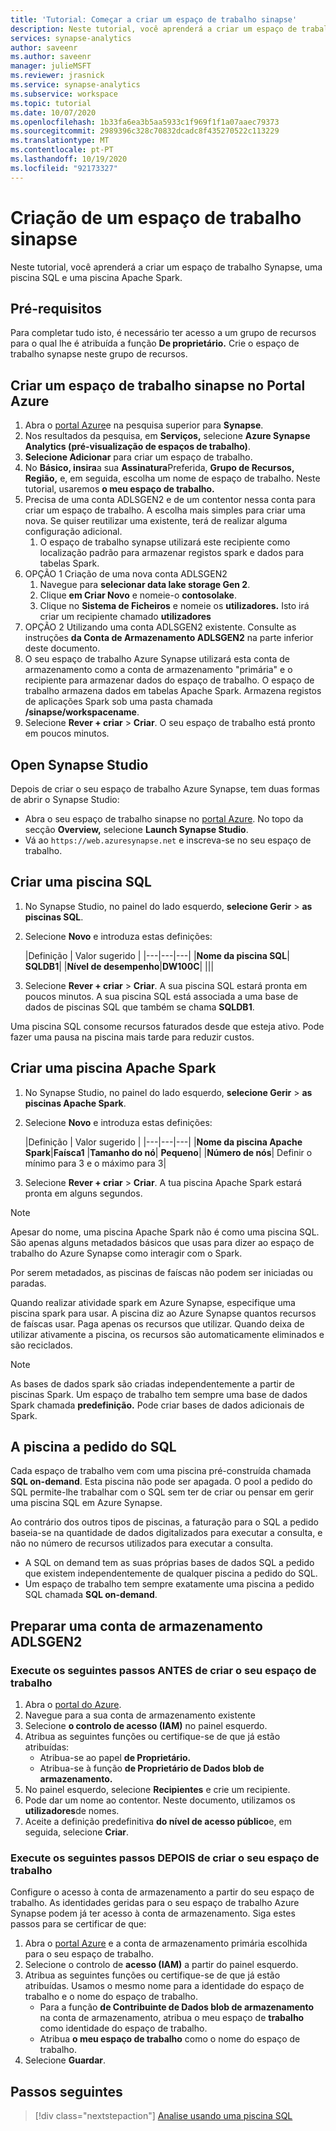 ```yaml
---
title: 'Tutorial: Começar a criar um espaço de trabalho sinapse'
description: Neste tutorial, você aprenderá a criar um espaço de trabalho Synapse, uma piscina SQL e uma piscina Apache Spark.
services: synapse-analytics
author: saveenr
ms.author: saveenr
manager: julieMSFT
ms.reviewer: jrasnick
ms.service: synapse-analytics
ms.subservice: workspace
ms.topic: tutorial
ms.date: 10/07/2020
ms.openlocfilehash: 1b33fa6ea3b5aa5933c1f969f1f1a07aaec79373
ms.sourcegitcommit: 2989396c328c70832dcadc8f435270522c113229
ms.translationtype: MT
ms.contentlocale: pt-PT
ms.lasthandoff: 10/19/2020
ms.locfileid: "92173327"
---
```

# <a name="creating-a-synapse-workspace"></a>Criação de um espaço de trabalho sinapse

Neste tutorial, você aprenderá a criar um espaço de trabalho Synapse, uma piscina SQL e uma piscina Apache Spark. 

## <a name="prerequisites"></a>Pré-requisitos

Para completar tudo isto, é necessário ter acesso a um grupo de recursos para o qual lhe é atribuída a função **De proprietário.** Crie o espaço de trabalho synapse neste grupo de recursos.

## <a name="create-a-synapse-workspace-in-the-azure-portal"></a>Criar um espaço de trabalho sinapse no Portal Azure

1. Abra o [portal Azure](https://portal.azure.com)e na pesquisa superior para **Synapse**.
1. Nos resultados da pesquisa, em **Serviços,** selecione **Azure Synapse Analytics (pré-visualização de espaços de trabalho)**.
1. **Selecione Adicionar** para criar um espaço de trabalho.
1. No **Básico, insira**a sua **Assinatura**Preferida, **Grupo de Recursos,** **Região,** e, em seguida, escolha um nome de espaço de trabalho. Neste tutorial, usaremos **o meu espaço de trabalho.**
1. Precisa de uma conta ADLSGEN2 e de um contentor nessa conta para criar um espaço de trabalho. A escolha mais simples para criar uma nova. Se quiser reutilizar uma existente, terá de realizar alguma configuração adicional. 
    1. O espaço de trabalho synapse utilizará este recipiente como localização padrão para armazenar registos spark e dados para tabelas Spark.
1. OPÇÃO 1 Criação de uma nova conta ADLSGEN2 
    1. Navegue para **selecionar data lake storage Gen 2**. 
    1. Clique **em Criar Novo** e nomeie-o **contosolake**.
    1. Clique no **Sistema de Ficheiros** e nomeie os **utilizadores.** Isto irá criar um recipiente chamado **utilizadores**
1. OPÇÃO 2 Utilizando uma conta ADLSGEN2 existente. Consulte as instruções **da Conta de Armazenamento ADLSGEN2** na parte inferior deste documento.
1. O seu espaço de trabalho Azure Synapse utilizará esta conta de armazenamento como a conta de armazenamento "primária" e o recipiente para armazenar dados do espaço de trabalho. O espaço de trabalho armazena dados em tabelas Apache Spark. Armazena registos de aplicações Spark sob uma pasta chamada **/sinapse/workspacename**.
1. Selecione **Rever + criar** > **Criar**. O seu espaço de trabalho está pronto em poucos minutos.

## <a name="open-synapse-studio"></a>Open Synapse Studio

Depois de criar o seu espaço de trabalho Azure Synapse, tem duas formas de abrir o Synapse Studio:

* Abra o seu espaço de trabalho sinapse no [portal Azure](https://portal.azure.com). No topo da secção **Overview,** selecione **Launch Synapse Studio**.
* Vá ao `https://web.azuresynapse.net` e inscreva-se no seu espaço de trabalho.

## <a name="create-a-sql-pool"></a>Criar uma piscina SQL

1. No Synapse Studio, no painel do lado esquerdo, **selecione Gerir**  >  **as piscinas SQL**.
1. Selecione **Novo** e introduza estas definições:

    |Definição | Valor sugerido | 
    |---|---|---|
    |**Nome da piscina SQL**| **SQLDB1**|
    |**Nível de desempenho**|**DW100C**|
    |||

1. Selecione **Rever + criar** > **Criar**. A sua piscina SQL estará pronta em poucos minutos. A sua piscina SQL está associada a uma base de dados de piscinas SQL que também se chama **SQLDB1**.

Uma piscina SQL consome recursos faturados desde que esteja ativo. Pode fazer uma pausa na piscina mais tarde para reduzir custos.

## <a name="create-an-apache-spark-pool"></a>Criar uma piscina Apache Spark

1. No Synapse Studio, no painel do lado esquerdo, **selecione Gerir**  >  **as piscinas Apache Spark**.
1. Selecione **Novo** e introduza estas definições:

    |Definição | Valor sugerido | 
    |---|---|---|
    |**Nome da piscina Apache Spark**|**Faísca1**
    |**Tamanho do nó**| **Pequeno**|
    |**Número de nós**| Definir o mínimo para 3 e o máximo para 3|

1. Selecione **Rever + criar** > **Criar**. A tua piscina Apache Spark estará pronta em alguns segundos.

> [!NOTE]
> Apesar do nome, uma piscina Apache Spark não é como uma piscina SQL. São apenas alguns metadados básicos que usas para dizer ao espaço de trabalho do Azure Synapse como interagir com o Spark.

Por serem metadados, as piscinas de faíscas não podem ser iniciadas ou paradas.

Quando realizar atividade spark em Azure Synapse, especifique uma piscina spark para usar. A piscina diz ao Azure Synapse quantos recursos de faíscas usar. Paga apenas os recursos que utilizar. Quando deixa de utilizar ativamente a piscina, os recursos são automaticamente eliminados e são reciclados.

> [!NOTE]
> As bases de dados spark são criadas independentemente a partir de piscinas Spark. Um espaço de trabalho tem sempre uma base de dados Spark chamada **predefinição.** Pode criar bases de dados adicionais de Spark.

## <a name="the-sql-on-demand-pool"></a>A piscina a pedido do SQL

Cada espaço de trabalho vem com uma piscina pré-construída chamada **SQL on-demand**. Esta piscina não pode ser apagada. O pool a pedido do SQL permite-lhe trabalhar com o SQL sem ter de criar ou pensar em gerir uma piscina SQL em Azure Synapse.

Ao contrário dos outros tipos de piscinas, a faturação para o SQL a pedido baseia-se na quantidade de dados digitalizados para executar a consulta, e não no número de recursos utilizados para executar a consulta.

* A SQL on demand tem as suas próprias bases de dados SQL a pedido que existem independentemente de qualquer piscina a pedido do SQL.
* Um espaço de trabalho tem sempre exatamente uma piscina a pedido SQL chamada **SQL on-demand**.

## <a name="preparing-a-adlsgen2-storage-account"></a>Preparar uma conta de armazenamento ADLSGEN2

### <a name="perform-the-following-steps-before-you-create-your-workspace"></a>Execute os seguintes passos ANTES de criar o seu espaço de trabalho

1. Abra o [portal do Azure](https://portal.azure.com).
1. Navegue para a sua conta de armazenamento existente
1. Selecione **o controlo de acesso (IAM)** no painel esquerdo. 
1. Atribua as seguintes funções ou certifique-se de que já estão atribuídas:
    * Atribua-se ao papel **de Proprietário.**
    * Atribua-se à função **de Proprietário de Dados blob de armazenamento.**
1. No painel esquerdo, selecione **Recipientes** e crie um recipiente.
1. Pode dar um nome ao contentor. Neste documento, utilizamos os  **utilizadores**de nomes.
1. Aceite a definição predefinitiva **do nível de acesso público**e, em seguida, selecione **Criar**.

### <a name="perform-the-following-steps-after-you-create-your-workspace"></a>Execute os seguintes passos DEPOIS de criar o seu espaço de trabalho

Configure o acesso à conta de armazenamento a partir do seu espaço de trabalho. As identidades geridas para o seu espaço de trabalho Azure Synapse podem já ter acesso à conta de armazenamento. Siga estes passos para se certificar de que:

1. Abra o [portal Azure](https://portal.azure.com) e a conta de armazenamento primária escolhida para o seu espaço de trabalho.
1. Selecione o controlo de **acesso (IAM)** a partir do painel esquerdo.
1. Atribua as seguintes funções ou certifique-se de que já estão atribuídas. Usamos o mesmo nome para a identidade do espaço de trabalho e o nome do espaço de trabalho.
    * Para a função **de Contribuinte de Dados blob de armazenamento** na conta de armazenamento, atribua o meu espaço de **trabalho** como identidade do espaço de trabalho.
    * Atribua **o meu espaço de trabalho** como o nome do espaço de trabalho.
1. Selecione **Guardar**.


## <a name="next-steps"></a>Passos seguintes

> [!div class="nextstepaction"]
> [Analise usando uma piscina SQL](get-started-analyze-sql-pool.md)
